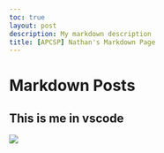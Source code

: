 ```yaml
---
toc: true
layout: post
description: My markdown description
title: [APCSP] Nathan's Markdown Page
---
```

# Markdown Posts


## This is me in vscode

![]({{site.baseurl}}/images/nathan_vscode.png)